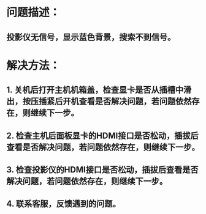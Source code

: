 # 问题描述：
## 投影仪无信号，显示蓝色背景，搜索不到信号。
# 解决方法：
## 1. 关机后打开主机机箱盖，检查显卡是否从插槽中滑出，按压插紧后开机查看是否解决问题，若问题依然存在，则继续下一步。
## 2. 检查主机后面板显卡的HDMI接口是否松动，插拔后查看是否解决问题，若问题依然存在，则继续下一步。
## 3. 检查投影仪的HDMI接口是否松动，插拔后查看是否解决问题，若问题依然存在，则继续下一步。
## 4. 联系客服，反馈遇到的问题。